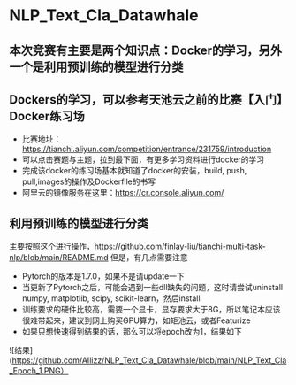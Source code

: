 # NLP_Text_Cla_Datawhale

## 本次竞赛有主要是两个知识点：Docker的学习，另外一个是利用预训练的模型进行分类

## Dockers的学习，可以参考天池云之前的比赛【入门】Docker练习场
* 比赛地址：https://tianchi.aliyun.com/competition/entrance/231759/introduction
* 可以点击赛题与主题，拉到最下面，有更多学习资料进行docker的学习
* 完成该docker的练习场基本就知道了docker的安装，build, push, pull,images的操作及Dockerfile的书写
* 阿里云的镜像服务在这里：https://cr.console.aliyun.com/

## 利用预训练的模型进行分类
主要按照这个进行操作，https://github.com/finlay-liu/tianchi-multi-task-nlp/blob/main/README.md
但是，有几点需要注意
* Pytorch的版本是1.7.0，如果不是请update一下
* 当更新了Pytorch之后，可能会遇到一些dll缺失的问题，这时请尝试uninstall numpy, matplotlib, scipy, scikit-learn，然后install
* 训练要求的硬件比较高，需要一个显卡，显存要求大于8G，所以笔记本应该很难带起来，建议到网上购买GPU算力，如矩池云，或者Featurize
* 如果只想快速得到结果的话，那么可以将epoch改为1，结果如下<br>

![结果](https://github.com/AIlizz/NLP_Text_Cla_Datawhale/blob/main/NLP_Text_Cla_Epoch_1.PNG）
